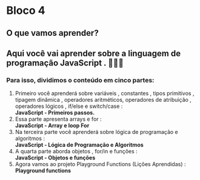 # Bloco 4 #

## O que vamos aprender? ##
## Aqui você vai aprender sobre a linguagem de programação JavaScript . 🚀🚀🚀 ##

 ### Para isso, dividimos o conteúdo em cinco partes: ### 
1. Primeiro você aprenderá sobre variáveis , constantes , tipos primitivos , tipagem dinâmica , operadores aritméticos, 
   operadores de       atribuição , operadores lógicos , if/else e switch/case : <br/>
  **JavaScript - Primeiros passos.**
2. Essa parte apresenta arrays e for : <br/>
  **JavaScript - Array e loop For**
3. Na terceira parte você aprenderá sobre lógica de programação e algoritmos : <br/>
  **JavaScript - Lógica de Programação e Algoritmos**
4. A quarta parte aborda objetos , for/in e funções : <br/>
  **JavaScript - Objetos e funções**
5. Agora vamos ao projeto Playground Functions (Lições Aprendidas) : <br/>
  **Playground functions**
  